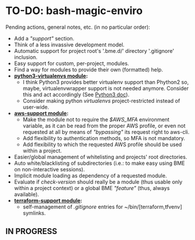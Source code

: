 # TO-DO: bash-magic-enviro
Pending actions, general notes, etc. (in no particular order):
* Add a *"support"* section.
* Think of a less invassive development model.
* Automatic support for project root's '.bme.d/' directory '.gitignore' inclusion.
* Easy support for custom, per-project, modules.
* Find a way for modules to provide their own (formatted) help.
* **[python3-virtualenvs module](./src/bash-magic-enviro_modules/python3-virtualenvs.module):**
  * I think Python3 provides better virtualenv support than Phython2 so, maybe, virtualenvwrapper support is not needed anymore.  Consider this and act accordingly (See [Python3 doc](https://docs.python.org/3/library/venv.html)).
  * Consider making python *virtualenvs* project-restricted instead of user-wide.
* **[aws-support module](./src/bash-magic-enviro_modules/aws-support.module):**
  * Make the module not to require the *$AWS_MFA* environment variable, as it can be read from the proper AWS profile, or even not requested at all by means of *"bypassing"* its request right to aws-cli.
  * Add flexibility to authentication methods, so MFA is not mandatory.
  * Add flexibility to which the requested AWS profile should be used within a project.
* Easier/global management of whitelisting and projects' root directories.
* Auto white/blacklisting of subdirectories (i.e.: to make easy using BME on non-interactive sessions).
* Implicit module loading as dependency of a requested module.
* Evaluate if *check-version* should really be a module (thus usable only within a project context) or a global BME *"feature"* (thus, always available).
* **[terraform-support module](./src/bash-magic-enviro_modules/aws-support.module):**
  * self-management of *.gitignore* entries for ~/bin/[terraform,tfvenv] symlinks.

## IN PROGRESS
